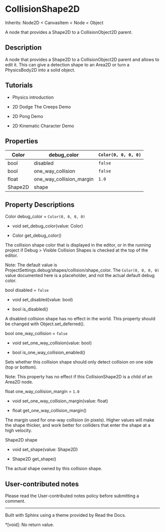 # CollisionShape2D

Inherits: Node2D < CanvasItem < Node < Object

A node that provides a Shape2D to a CollisionObject2D parent.

## Description

A node that provides a Shape2D to a CollisionObject2D parent and allows to
edit it. This can give a detection shape to an Area2D or turn a PhysicsBody2D
into a solid object.

## Tutorials

  * Physics introduction

  * 2D Dodge The Creeps Demo

  * 2D Pong Demo

  * 2D Kinematic Character Demo

## Properties

Color | debug_color | `Color(0, 0, 0, 0)`  
---|---|---  
bool | disabled | `false`  
bool | one_way_collision | `false`  
float | one_way_collision_margin | `1.0`  
Shape2D | shape  
  
## Property Descriptions

Color debug_color = `Color(0, 0, 0, 0)`

  * void set_debug_color(value: Color)

  * Color get_debug_color()

The collision shape color that is displayed in the editor, or in the running
project if Debug > Visible Collision Shapes is checked at the top of the
editor.

Note: The default value is ProjectSettings.debug/shapes/collision/shape_color.
The `Color(0, 0, 0, 0)` value documented here is a placeholder, and not the
actual default debug color.

bool disabled = `false`

  * void set_disabled(value: bool)

  * bool is_disabled()

A disabled collision shape has no effect in the world. This property should be
changed with Object.set_deferred().

bool one_way_collision = `false`

  * void set_one_way_collision(value: bool)

  * bool is_one_way_collision_enabled()

Sets whether this collision shape should only detect collision on one side
(top or bottom).

Note: This property has no effect if this CollisionShape2D is a child of an
Area2D node.

float one_way_collision_margin = `1.0`

  * void set_one_way_collision_margin(value: float)

  * float get_one_way_collision_margin()

The margin used for one-way collision (in pixels). Higher values will make the
shape thicker, and work better for colliders that enter the shape at a high
velocity.

Shape2D shape

  * void set_shape(value: Shape2D)

  * Shape2D get_shape()

The actual shape owned by this collision shape.

## User-contributed notes

Please read the User-contributed notes policy before submitting a comment.

* * *

Built with Sphinx using a theme provided by Read the Docs.

  *[void]: No return value.


